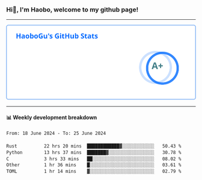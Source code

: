 <!--<h2 align="center"> Hi👋, I'm Haobo, welcome to my github page! </h2>-->
### Hi👋, I'm Haobo, welcome to my github page!
-------

<img href="https://github.com/HaoboGu" src="assets/stats.svg" alt="github stats" /> 

-------

#### 📊 **Weekly development breakdown**
<!--START_SECTION:waka-->

```txt
From: 18 June 2024 - To: 25 June 2024

Rust          22 hrs 20 mins  ████████████▓░░░░░░░░░░░░   50.43 %
Python        13 hrs 37 mins  ███████▓░░░░░░░░░░░░░░░░░   30.78 %
C             3 hrs 33 mins   ██░░░░░░░░░░░░░░░░░░░░░░░   08.02 %
Other         1 hr 36 mins    █░░░░░░░░░░░░░░░░░░░░░░░░   03.61 %
TOML          1 hr 14 mins    ▓░░░░░░░░░░░░░░░░░░░░░░░░   02.79 %
```

<!--END_SECTION:waka-->
<!--
backup url: https://github-readme-status-dusky-ten.vercel.app/api?username=HaoboGu&count_private=true&show_icons=true&theme=transparent&border_color=2f80ed
-->
<!--
**HaoboGu/HaoboGu** is a ✨ _special_ ✨ repository because its `README.md` (this file) appears on your GitHub profile.

Here are some ideas to get you started:

- 🔭 I’m currently working on AI-assisted programming tools
- 🌱 I’m currently learning ...
- 👯 I’m looking to collaborate on ...
- 🤔 I’m looking for help with ...
- 💬 Ask me about ...
- 📫 How to reach me: ...
- 😄 Pronouns: ...
- ⚡ Fun fact: ...
-->
